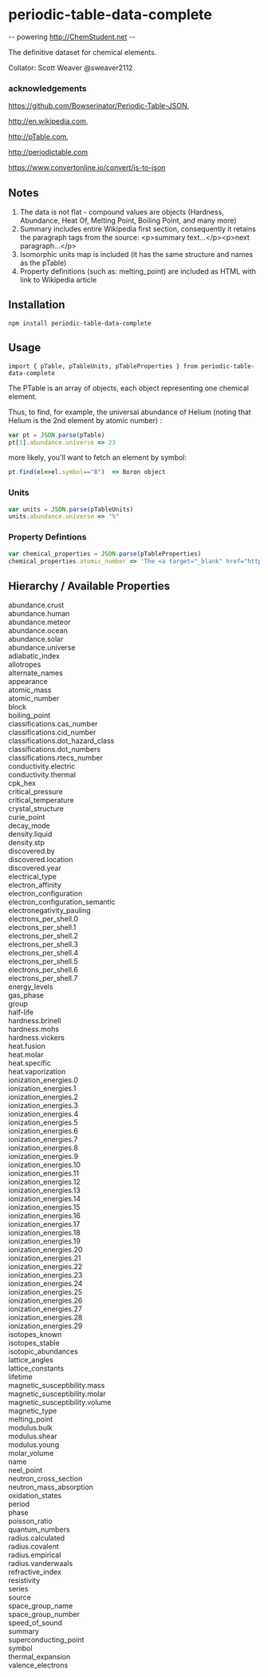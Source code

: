 # periodic-table-data-complete

-- powering http://ChemStudent.net --

The definitive dataset for chemical elements.

Collator: Scott Weaver @sweaver2112

### acknowledgements

https://github.com/Bowserinator/Periodic-Table-JSON,

http://en.wikipedia.com,

http://pTable.com,

http://periodictable.com

https://www.convertonline.io/convert/js-to-json

## Notes

1. The data is not flat - compound values are objects (Hardness, Abundance, Heat Of, Melting Point, Boiling Point, and many more)
2. Summary includes entire Wikipedia first section, consequently it retains the paragraph tags from the source: &lt;p&gt;summary text...&lt;/p&gt;&lt;p&gt;next paragraph...&lt;/p&gt;
3. Isomorphic units map is included (it has the same structure and names as the pTable)
4. Property definitions (such as: melting_point) are included as HTML with link to Wikipedia article

## Installation

`npm install periodic-table-data-complete`

## Usage

`import { pTable, pTableUnits, pTableProperties } from periodic-table-data-complete`

The PTable is an array of objects, each object representing one chemical element. 

Thus, to find, for example, the universal abundance of Helium (noting that Helium is the 2nd element by atomic number) :

```javascript
var pt = JSON.parse(pTable)
pt[1].abundance.universe => 23
```
more likely, you'll want to fetch an element by symbol:

```javascript
pt.find(el=>el.symbol=="B")  => Boron object
```

### Units

```javascript
var units = JSON.parse(pTableUnits)
units.abundance.universe => "%"
```

### Property Defintions

```javascript
var chemical_properties = JSON.parse(pTableProperties)
chemical_properties.atomic_number => 'The <a target="_blank" href="https://en.wikipedia.org/wiki/Atomic_number">atomic number</a> or proton number (symbol <em>Z</em>) of a chemical element is the number of protons found in the nucleus of every atom of that element. The atomic number uniquely identifies a chemical element. It is identical to the charge number of the nucleus. In an uncharged atom, the atomic number is also equal to the number of electrons.'
```

## Hierarchy / Available Properties

abundance.crust</br>abundance.human</br>abundance.meteor</br>abundance.ocean</br>abundance.solar</br>abundance.universe</br>adiabatic_index</br>allotropes</br>alternate_names</br>appearance</br>atomic_mass</br>atomic_number</br>block</br>boiling_point</br>classifications.cas_number</br>classifications.cid_number</br>classifications.dot_hazard_class</br>classifications.dot_numbers</br>classifications.rtecs_number</br>conductivity.electric</br>conductivity.thermal</br>cpk_hex</br>critical_pressure</br>critical_temperature</br>crystal_structure</br>curie_point</br>decay_mode</br>density.liquid</br>density.stp</br>discovered.by</br>discovered.location</br>discovered.year</br>electrical_type</br>electron_affinity</br>electron_configuration</br>electron_configuration_semantic</br>electronegativity_pauling</br>electrons_per_shell.0</br>electrons_per_shell.1</br>electrons_per_shell.2</br>electrons_per_shell.3</br>electrons_per_shell.4</br>electrons_per_shell.5</br>electrons_per_shell.6</br>electrons_per_shell.7</br>energy_levels</br>gas_phase</br>group</br>half-life</br>hardness.brinell</br>hardness.mohs</br>hardness.vickers</br>heat.fusion</br>heat.molar</br>heat.specific</br>heat.vaporization</br>ionization_energies.0</br>ionization_energies.1</br>ionization_energies.2</br>ionization_energies.3</br>ionization_energies.4</br>ionization_energies.5</br>ionization_energies.6</br>ionization_energies.7</br>ionization_energies.8</br>ionization_energies.9</br>ionization_energies.10</br>ionization_energies.11</br>ionization_energies.12</br>ionization_energies.13</br>ionization_energies.14</br>ionization_energies.15</br>ionization_energies.16</br>ionization_energies.17</br>ionization_energies.18</br>ionization_energies.19</br>ionization_energies.20</br>ionization_energies.21</br>ionization_energies.22</br>ionization_energies.23</br>ionization_energies.24</br>ionization_energies.25</br>ionization_energies.26</br>ionization_energies.27</br>ionization_energies.28</br>ionization_energies.29</br>isotopes_known</br>isotopes_stable</br>isotopic_abundances</br>lattice_angles</br>lattice_constants</br>lifetime</br>magnetic_susceptibility.mass</br>magnetic_susceptibility.molar</br>magnetic_susceptibility.volume</br>magnetic_type</br>melting_point</br>modulus.bulk</br>modulus.shear</br>modulus.young</br>molar_volume</br>name</br>neel_point</br>neutron_cross_section</br>neutron_mass_absorption</br>oxidation_states</br>period</br>phase</br>poisson_ratio</br>quantum_numbers</br>radius.calculated</br>radius.covalent</br>radius.empirical</br>radius.vanderwaals</br>refractive_index</br>resistivity</br>series</br>source</br>space_group_name</br>space_group_number</br>speed_of_sound</br>summary</br>superconducting_point</br>symbol</br>thermal_expansion</br>valence_electrons


